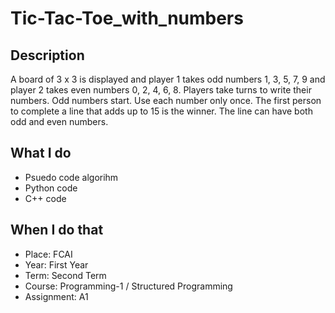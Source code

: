 # Tic-Tac-Toe_with_numbers
## Description
A board of 3 x 3 is displayed and player 1 takes odd numbers 1, 3, 5, 7, 9 and player 2 takes even numbers 0, 2, 4, 6, 8. Players take turns to write their numbers. Odd numbers start. Use each number only once. The first person to complete a line that adds up to 15 is the winner. The line can have both odd and even numbers.
## What I do
- Psuedo code algorihm
- Python code
- C++ code
## When I do that
- Place: FCAI
- Year: First Year
- Term: Second Term
- Course: Programming-1 / Structured Programming
- Assignment: A1
